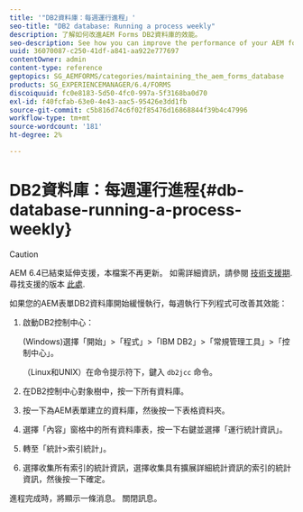 ```yaml
---
title: '"DB2資料庫：每週運行進程」'
seo-title: "DB2 database: Running a process weekly"
description: 了解如何改進AEM Forms DB2資料庫的效能。
seo-description: See how you can improve the performance of your AEM forms DB2 database.
uuid: 36070087-c250-41df-a841-aa922e777697
contentOwner: admin
content-type: reference
geptopics: SG_AEMFORMS/categories/maintaining_the_aem_forms_database
products: SG_EXPERIENCEMANAGER/6.4/FORMS
discoiquuid: fc0e8183-5d50-4fc0-997a-5f3168ba0d70
exl-id: f40fcfab-63e0-4e43-aac5-95426e3dd1fb
source-git-commit: c5b816d74c6f02f85476d16868844f39b4c47996
workflow-type: tm+mt
source-wordcount: '181'
ht-degree: 2%

---
```


# DB2資料庫：每週運行進程{#db-database-running-a-process-weekly}

>[!CAUTION]
>
>AEM 6.4已結束延伸支援，本檔案不再更新。 如需詳細資訊，請參閱 [技術支援期](https://helpx.adobe.com//tw/support/programs/eol-matrix.html). 尋找支援的版本 [此處](https://experienceleague.adobe.com/docs/).

如果您的AEM表單DB2資料庫開始緩慢執行，每週執行下列程式可改善其效能：

1. 啟動DB2控制中心：

   (Windows)選擇「開始」>「程式」>「IBM DB2」>「常規管理工具」>「控制中心」。

   （Linux和UNIX）在命令提示符下，鍵入 `db2jcc` 命令。

1. 在DB2控制中心對象樹中，按一下所有資料庫。
1. 按一下為AEM表單建立的資料庫，然後按一下表格資料夾。
1. 選擇「內容」窗格中的所有資料庫表，按一下右鍵並選擇「運行統計資訊」。
1. 轉至「統計>索引統計」。
1. 選擇收集所有索引的統計資訊，選擇收集具有擴展詳細統計資訊的索引的統計資訊，然後按一下確定。

進程完成時，將顯示一條消息。 關閉訊息。
